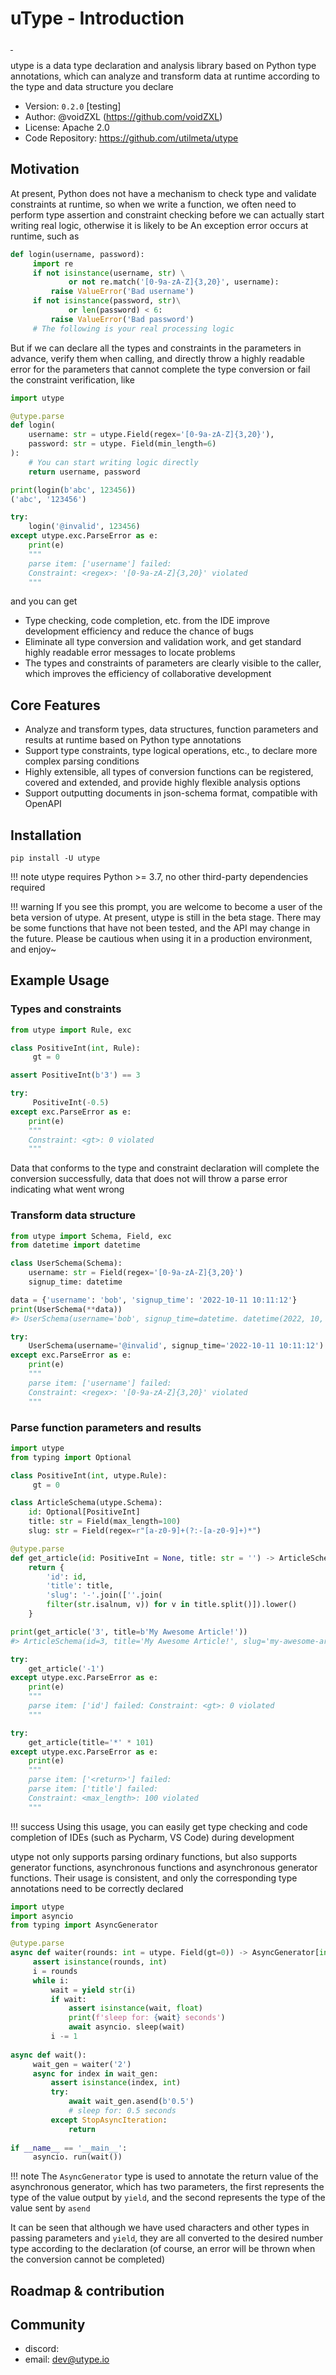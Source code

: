 # uType - Introduction

<a href="https://pypi.org/project/utype/" target="_blank">
<img src="https://img.shields.io/pypi/v/utype" alt="">
</a>
<a href="https://github.com/utilmeta/utype/blob/main/LICENSE" target="_blank">
<img src="https://img.shields.io/badge/license-Apache%202.0-blue" alt="">
</a>

utype is a data type declaration and analysis library based on Python type annotations, which can analyze and transform data at runtime according to the type and data structure you declare

* Version: `0.2.0` [testing]
* Author: @voidZXL (<a href="https://github.com/voidZXL" target="_blank">https://github.com/voidZXL</a>)
* License: Apache 2.0
* Code Repository: <a href="https://github.com/utilmeta/utype" target="_blank">https://github.com/utilmeta/utype</a>

## Motivation

At present, Python does not have a mechanism to check type and validate constraints at runtime, so when we write a function, we often need to perform type assertion and constraint checking before we can actually start writing real logic, otherwise it is likely to be An exception error occurs at runtime, such as
```python
def login(username, password):
     import re
     if not isinstance(username, str) \
             or not re.match('[0-9a-zA-Z]{3,20}', username):
         raise ValueError('Bad username')
     if not isinstance(password, str)\
             or len(password) < 6:
         raise ValueError('Bad password')
     # The following is your real processing logic
```

But if we can declare all the types and constraints in the parameters in advance, verify them when calling, and directly throw a highly readable error for the parameters that cannot complete the type conversion or fail the constraint verification, like
```python
import utype

@utype.parse
def login(
    username: str = utype.Field(regex='[0-9a-zA-Z]{3,20}'),
    password: str = utype. Field(min_length=6)
):
    # You can start writing logic directly
    return username, password

print(login(b'abc', 123456))
('abc', '123456')

try:
    login('@invalid', 123456)
except utype.exc.ParseError as e:
    print(e)
    """
    parse item: ['username'] failed:
    Constraint: <regex>: '[0-9a-zA-Z]{3,20}' violated
    """
```

and you can get

* Type checking, code completion, etc. from the IDE improve development efficiency and reduce the chance of bugs
* Eliminate all type conversion and validation work, and get standard highly readable error messages to locate problems
* The types and constraints of parameters are clearly visible to the caller, which improves the efficiency of collaborative development

## Core Features

* Analyze and transform types, data structures, function parameters and results at runtime based on Python type annotations
* Support type constraints, type logical operations, etc., to declare more complex parsing conditions
* Highly extensible, all types of conversion functions can be registered, covered and extended, and provide highly flexible analysis options
* Support outputting documents in json-schema format, compatible with OpenAPI

## Installation

```shell
pip install -U utype
```

!!! note
    utype requires Python >= 3.7, no other third-party dependencies required

!!! warning
    If you see this prompt, you are welcome to become a user of the beta version of utype. At present, utype is still in the beta stage. There may be some functions that have not been tested, and the API may change in the future. Please be cautious when using it in a production environment, and enjoy~

## Example Usage

### Types and constraints
```Python
from utype import Rule, exc

class PositiveInt(int, Rule):
     gt = 0

assert PositiveInt(b'3') == 3

try:
     PositiveInt(-0.5)
except exc.ParseError as e:
    print(e)
    """
    Constraint: <gt>: 0 violated
    """
```

Data that conforms to the type and constraint declaration will complete the conversion successfully, data that does not will throw a parse error indicating what went wrong

### Transform data structure
```python
from utype import Schema, Field, exc
from datetime import datetime

class UserSchema(Schema):
    username: str = Field(regex='[0-9a-zA-Z]{3,20}')
    signup_time: datetime

data = {'username': 'bob', 'signup_time': '2022-10-11 10:11:12'}
print(UserSchema(**data))
#> UserSchema(username='bob', signup_time=datetime. datetime(2022, 10, 11, 10, 11, 12))

try:
    UserSchema(username='@invalid', signup_time='2022-10-11 10:11:12')
except exc.ParseError as e:
    print(e)
    """
    parse item: ['username'] failed:
    Constraint: <regex>: '[0-9a-zA-Z]{3,20}' violated
    """
```


### Parse function parameters and results
```python
import utype
from typing import Optional

class PositiveInt(int, utype.Rule):
     gt = 0

class ArticleSchema(utype.Schema):
    id: Optional[PositiveInt]
    title: str = Field(max_length=100)
    slug: str = Field(regex=r"[a-z0-9]+(?:-[a-z0-9]+)*")

@utype.parse
def get_article(id: PositiveInt = None, title: str = '') -> ArticleSchema:
    return {
        'id': id,
        'title': title,
        'slug': '-'.join([''.join(
        filter(str.isalnum, v)) for v in title.split()]).lower()
    }

print(get_article('3', title=b'My Awesome Article!'))
#> ArticleSchema(id=3, title='My Awesome Article!', slug='my-awesome-article')

try:
    get_article('-1')
except utype.exc.ParseError as e:
    print(e)
    """
    parse item: ['id'] failed: Constraint: <gt>: 0 violated
    """

try:
    get_article(title='*' * 101)
except utype.exc.ParseError as e:
    print(e)
    """
    parse item: ['<return>'] failed:
    parse item: ['title'] failed:
    Constraint: <max_length>: 100 violated
    """
```

!!! success
    Using this usage, you can easily get type checking and code completion of IDEs (such as Pycharm, VS Code) during development

utype not only supports parsing ordinary functions, but also supports generator functions, asynchronous functions and asynchronous generator functions. Their usage is consistent, and only the corresponding type annotations need to be correctly declared
```python
import utype
import asyncio
from typing import AsyncGenerator

@utype.parse
async def waiter(rounds: int = utype. Field(gt=0)) -> AsyncGenerator[int, float]:
     assert isinstance(rounds, int)
     i = rounds
     while i:
         wait = yield str(i)
         if wait:
             assert isinstance(wait, float)
             print(f'sleep for: {wait} seconds')
             await asyncio. sleep(wait)
         i -= 1
  
async def wait():
     wait_gen = waiter('2')
     async for index in wait_gen:
         assert isinstance(index, int)
         try:
             await wait_gen.asend(b'0.5')
             # sleep for: 0.5 seconds
         except StopAsyncIteration:
             return
  
if __name__ == '__main__':
     asyncio. run(wait())
```

!!! note
    The `AsyncGenerator` type is used to annotate the return value of the asynchronous generator, which has two parameters, the first represents the type of the value output by `yield`, and the second represents the type of the value sent by `asend`

It can be seen that although we have used characters and other types in passing parameters and `yield`, they are all converted to the desired number type according to the declaration (of course, an error will be thrown when the conversion cannot be completed)

## Roadmap & contribution


## Community

* discord: 
* email: dev@utype.io
